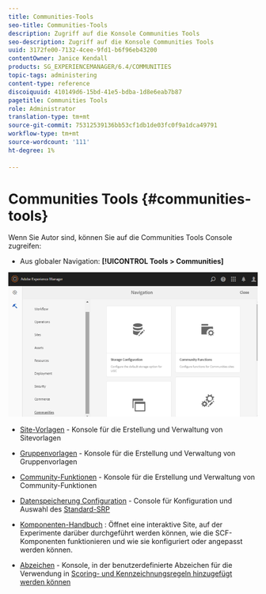 ```yaml
---
title: Communities-Tools
seo-title: Communities-Tools
description: Zugriff auf die Konsole Communities Tools
seo-description: Zugriff auf die Konsole Communities Tools
uuid: 3172fe00-7132-4cee-9fd1-b6f96eb43200
contentOwner: Janice Kendall
products: SG_EXPERIENCEMANAGER/6.4/COMMUNITIES
topic-tags: administering
content-type: reference
discoiquuid: 410149d6-15bd-41e5-bdba-1d8e6eab7b87
pagetitle: Communities Tools
role: Administrator
translation-type: tm+mt
source-git-commit: 75312539136bb53cf1db1de03fc0f9a1dca49791
workflow-type: tm+mt
source-wordcount: '111'
ht-degree: 1%

---
```



# Communities Tools {#communities-tools}

Wenn Sie Autor sind, können Sie auf die Communities Tools Console zugreifen:

* Aus globaler Navigation: **[!UICONTROL Tools > Communities]**

![chlimage_1-129](assets/chlimage_1-129.png)

* [Site-Vorlagen](sites.md)  - Konsole für die Erstellung und Verwaltung von Sitevorlagen
* [Gruppenvorlagen](tools-groups.md) - Konsole für die Erstellung und Verwaltung von Gruppenvorlagen
* [Community-Funktionen](functions.md) - Konsole für die Erstellung und Verwaltung von Community-Funktionen
* [Datenspeicherung Configuration](srp-config.md)  - Console für Konfiguration und Auswahl des  [Standard-SRP](working-with-srp.md)

* [Komponenten-Handbuch](components-guide.md) : Öffnet eine interaktive Site, auf der Experimente darüber durchgeführt werden können, wie die SCF-Komponenten funktionieren und wie sie konfiguriert oder angepasst werden können.
* [Abzeichen](badges.md)  - Konsole, in der benutzerdefinierte Abzeichen für die Verwendung in  [Scoring- und Kennzeichnungsregeln hinzugefügt werden können](implementing-scoring.md)

